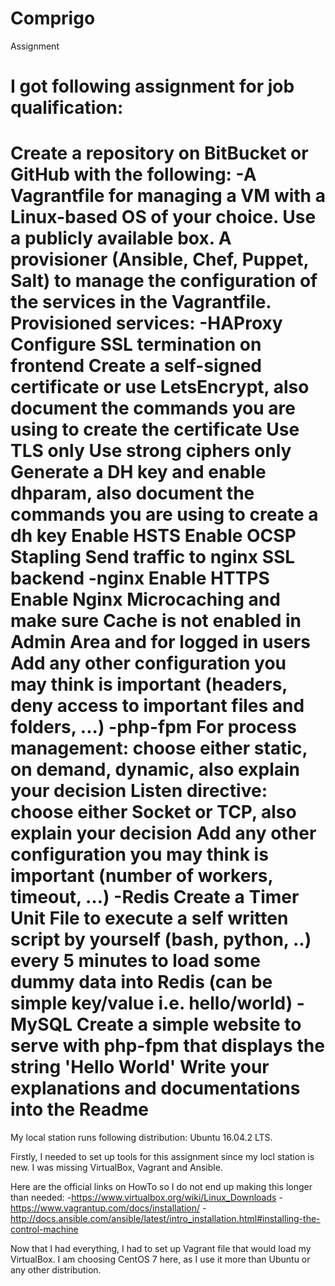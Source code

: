 # Comprigo
Assignment


I got following assignment for job qualification:
====================
Create a repository on BitBucket or GitHub with the following:
-A Vagrantfile for managing a VM with a Linux-based OS of your choice. Use a publicly available box.
  A provisioner (Ansible, Chef, Puppet, Salt) to manage the configuration of the services in the Vagrantfile.
Provisioned services:
-HAProxy
  Configure SSL termination on frontend
  Create a self-signed certificate or use LetsEncrypt, also document the commands you are using to create the certificate
  Use TLS only
  Use strong ciphers only
  Generate a DH key and enable dhparam, also document the commands you are using to create a dh key
  Enable HSTS
  Enable OCSP Stapling
  Send traffic to nginx SSL backend
 -nginx
  Enable HTTPS
  Enable Nginx Microcaching and make sure Cache is not enabled in Admin Area and for logged in users
  Add any other configuration you may think is important (headers, deny access to important files and folders, ...)
-php-fpm
  For process management: choose either static, on demand, dynamic, also explain your decision
  Listen directive: choose either Socket or TCP, also explain your decision
  Add any other configuration you may think is important (number of workers, timeout, …)
-Redis
  Create a Timer Unit File to execute a self written script by yourself (bash, python, ..) every 5 minutes to load some dummy   data into Redis (can be simple key/value i.e. hello/world)
-MySQL
  Create a simple website to serve with php-fpm that displays the string 'Hello World'
Write your explanations and documentations into the Readme
====================

My local station runs following distribution: Ubuntu 16.04.2 LTS.

Firstly, I needed to set up tools for this assignment since my locl station is new. I was missing VirtualBox, Vagrant and Ansible.

Here are the official links on HowTo so I do not end up making this longer than needed:
-https://www.virtualbox.org/wiki/Linux_Downloads
-https://www.vagrantup.com/docs/installation/
-http://docs.ansible.com/ansible/latest/intro_installation.html#installing-the-control-machine

Now that I had everything, I had to set up Vagrant file that would load my VirtualBox. I am choosing CentOS 7 here, as I use it more than Ubuntu or any other distribution.

